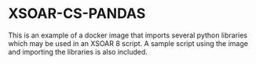 # XSOAR-CS-PANDAS

This is an example of a docker image that imports several python libraries which may be used in an XSOAR 8 script. A sample script using the image and importing the libraries is also included.
